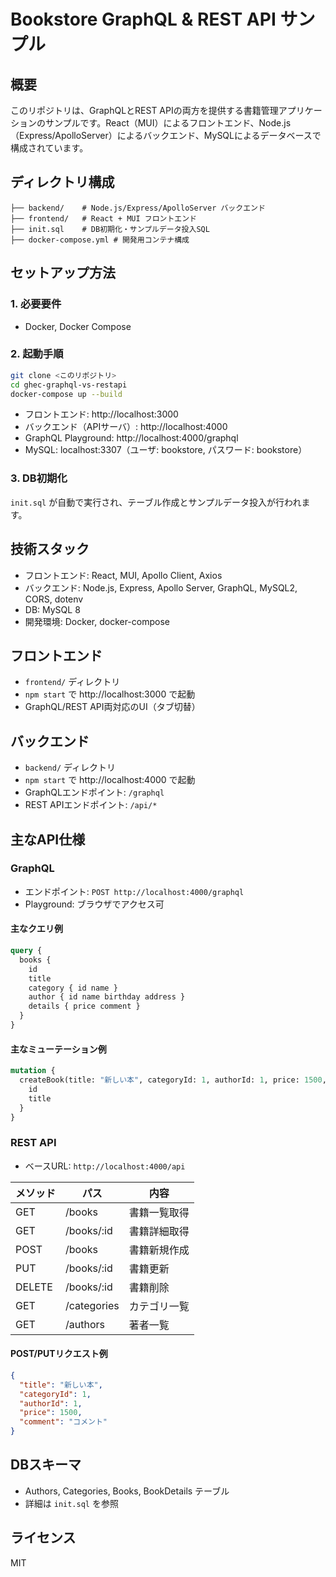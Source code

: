 # Bookstore GraphQL & REST API サンプル

## 概要

このリポジトリは、GraphQLとREST APIの両方を提供する書籍管理アプリケーションのサンプルです。React（MUI）によるフロントエンド、Node.js（Express/ApolloServer）によるバックエンド、MySQLによるデータベースで構成されています。

## ディレクトリ構成

```
├── backend/    # Node.js/Express/ApolloServer バックエンド
├── frontend/   # React + MUI フロントエンド
├── init.sql    # DB初期化・サンプルデータ投入SQL
├── docker-compose.yml # 開発用コンテナ構成
```

## セットアップ方法

### 1. 必要要件
- Docker, Docker Compose

### 2. 起動手順

```sh
git clone <このリポジトリ>
cd ghec-graphql-vs-restapi
docker-compose up --build
```

- フロントエンド: http://localhost:3000
- バックエンド（APIサーバ）: http://localhost:4000
- GraphQL Playground: http://localhost:4000/graphql
- MySQL: localhost:3307（ユーザ: bookstore, パスワード: bookstore）

### 3. DB初期化

`init.sql` が自動で実行され、テーブル作成とサンプルデータ投入が行われます。

## 技術スタック

- フロントエンド: React, MUI, Apollo Client, Axios
- バックエンド: Node.js, Express, Apollo Server, GraphQL, MySQL2, CORS, dotenv
- DB: MySQL 8
- 開発環境: Docker, docker-compose

## フロントエンド

- `frontend/` ディレクトリ
- `npm start` で http://localhost:3000 で起動
- GraphQL/REST API両対応のUI（タブ切替）

## バックエンド

- `backend/` ディレクトリ
- `npm start` で http://localhost:4000 で起動
- GraphQLエンドポイント: `/graphql`
- REST APIエンドポイント: `/api/*`

## 主なAPI仕様

### GraphQL
- エンドポイント: `POST http://localhost:4000/graphql`
- Playground: ブラウザでアクセス可

#### 主なクエリ例
```graphql
query {
  books {
    id
    title
    category { id name }
    author { id name birthday address }
    details { price comment }
  }
}
```

#### 主なミューテーション例
```graphql
mutation {
  createBook(title: "新しい本", categoryId: 1, authorId: 1, price: 1500, comment: "コメント") {
    id
    title
  }
}
```

### REST API
- ベースURL: `http://localhost:4000/api`

| メソッド | パス              | 内容           |
|----------|-------------------|----------------|
| GET      | /books            | 書籍一覧取得   |
| GET      | /books/:id        | 書籍詳細取得   |
| POST     | /books            | 書籍新規作成   |
| PUT      | /books/:id        | 書籍更新       |
| DELETE   | /books/:id        | 書籍削除       |
| GET      | /categories       | カテゴリ一覧   |
| GET      | /authors          | 著者一覧       |

#### POST/PUTリクエスト例
```json
{
  "title": "新しい本",
  "categoryId": 1,
  "authorId": 1,
  "price": 1500,
  "comment": "コメント"
}
```

## DBスキーマ

- Authors, Categories, Books, BookDetails テーブル
- 詳細は `init.sql` を参照

## ライセンス

MIT 